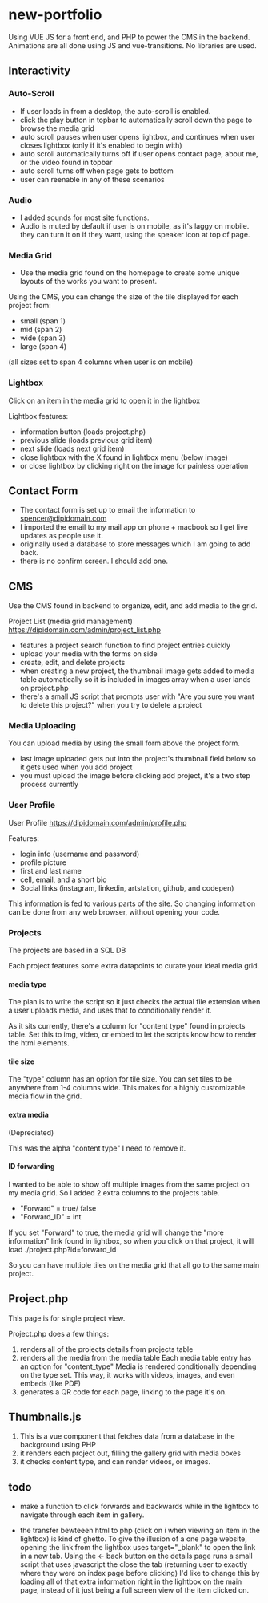 # new-portfolio

Using VUE JS for a front end, and PHP to power the CMS in the backend. Animations are all done using JS and vue-transitions. No libraries are used.

## Interactivity

### Auto-Scroll
- If user loads in from a desktop, the auto-scroll is enabled.
- click the play button in topbar to automatically scroll down the page to browse the media grid
- auto scroll pauses when user opens lightbox, and continues when user closes lightbox (only if it's enabled to begin with)
- auto scroll automatically turns off if user opens contact page, about me, or the video found in topbar
- auto scroll turns off when page gets to bottom
- user can reenable in any of these scenarios

### Audio 
- I added sounds for most site functions.
- Audio is muted by default if user is on mobile, as it's laggy on mobile. they can turn it on if they want, using the speaker icon at top of page.


### Media Grid
- Use the media grid found on the homepage to create some unique layouts of the works you want to present. 

Using the CMS, you can change the size of the tile displayed for each project from:
- small (span 1)
- mid (span 2)
- wide (span 3)
- large (span 4)

(all sizes set to span 4 columns when user is on mobile)

### Lightbox

Click on an item in the media grid to open it in the lightbox

Lightbox features:
- information button (loads project.php)
- previous slide (loads previous grid item)
- next slide (loads next grid item)
- close lightbox with the X found in lightbox menu (below image)
- or close lightbox by clicking right on the image for painless operation

## Contact Form
- The contact form is set up to email the information to spencer@dipidomain.com
- I imported the email to my mail app on phone + macbook so I get live updates as people use it.
- originally used a database to store messages which I am going to add back.
- there is no confirm screen. I should add one.

## CMS

Use the CMS found in backend to organize, edit, and add media to the grid.

Project List (media grid management) https://dipidomain.com/admin/project_list.php

- features a project search function to find project entries quickly
- upload your media with the forms on side
- create, edit, and delete projects
- when creating a new project, the thumbnail image gets added to media table automatically so it is included in images array when a user lands on project.php
- there's a small JS script that prompts user with "Are you sure you want to delete this project?" when you try to delete a project

### Media Uploading

You can upload media by using the small form above the project form. 

- last image uploaded gets put into the project's thumbnail field below so it gets used when you add project
- you must upload the image before clicking add project, it's a two step process currently

### User Profile

User Profile https://dipidomain.com/admin/profile.php

Features:
- login info (username and password)
- profile picture
- first and last name
- cell, email, and a short bio
- Social links (instagram, linkedin, artstation, github, and codepen)

This information is fed to various parts of the site. So changing information can be done from any web browser, without opening your code.

### Projects

The projects are based in a SQL DB

Each project features some extra datapoints to curate your ideal media grid.

#### media type
The plan is to write the script so it just checks the actual file extension when a user uploads media, and uses that to conditionally render it. 

As it sits currently, there's a column for "content type" found in projects table. Set this to img, video, or embed to let the scripts know how to render the html elements.

#### tile size

The "type" column has an option for tile size. You can set tiles to be anywhere from 1-4 columns wide. This makes for a highly customizable media flow in the grid.

#### extra media

(Depreciated)

This was the alpha "content type" I need to remove it.

#### ID forwarding

I wanted to be able to show off multiple images from the same project on my media grid. So I added 2 extra columns to the projects table. 

- "Forward" = true/ false
- "Forward_ID" = int

If you set "Forward" to true, the media grid will change the "more information" link found in lightbox, so when you click on that project, it will load ./project.php?id=forward_id

So you can have multiple tiles on the media grid that all go to the same main project.

## Project.php

This page is for single project view.

Project.php does a few things:
1. renders all of the projects details from projects table
2. renders all the media from the media table
Each media table entry has an option for "content_type"
Media is rendered conditionally depending on the type set. 
This way, it works with videos, images, and even embeds (like PDF)
3. generates a QR code for each page, linking to the page it's on.

## Thumbnails.js

1. This is a vue component that fetches data from a database in the background using PHP
2. it renders each project out, filling the gallery grid with media boxes
3. it checks content type, and can render videos, or images.

## todo

- make a function to click forwards and backwards while in the lightbox to navigate through each item in gallery.

- the transfer bewteeen html to php (click on i when viewing an item in the lightbox) is kind of ghetto. To give the illusion of a one page website, opening the link from the lightbox uses target="_blank" to open the link in a new tab. Using the <- back button on the details page runs a small script that uses javascript the close the tab (returning user to exactly where they were on index page before clicking) I'd like to change this by loading all of that extra information right in the lightbox on the main page, instead of it just being a full screen view of the item clicked on. 
